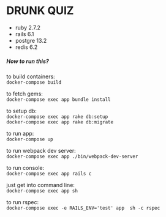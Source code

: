 # DRUNK QUIZ
- ruby 2.7.2
- rails 6.1
- postgre 13.2
- redis 6.2

##### How to run this?
to build containers: 
<br>
`docker-compose build`

to fetch gems:
<br>
`docker-compose exec app bundle install`

to setup db:
<br>
`docker-compose exec app rake db:setup`
<br>
`docker-compose exec app rake db:migrate`

to run app:
<br>
`docker-compose up`

to run webpack dev server:
<br>
`docker-compose exec app ./bin/webpack-dev-server`

to run console:
<br>
`docker-compose exec app rails c`

just get into command line:
<br>
`docker-compose exec app sh`

to run rspec: 
<br>
`docker-compose exec -e RAILS_ENV='test' app  sh -c rspec`